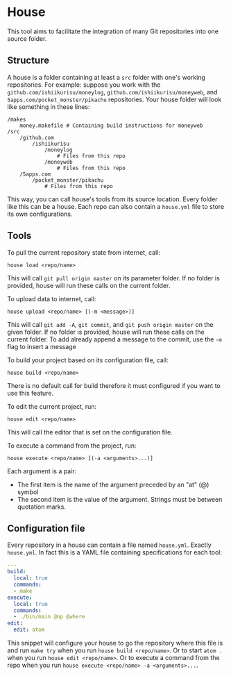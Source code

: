 # House

This tool aims to facilitate the integration of many Git repositories into one
source folder.

## Structure ##

A house is a folder containing at least a `src` folder with one's working
repositories. For example: suppose you work with the
`github.com/ishiikurisu/moneylog`, `github.com/ishiikurisu/moneyweb`, and
`5apps.com/pocket_monster/pikachu` repositories. Your house folder will look
like something in these lines:

```
/makes
    money.makefile # Containing build instructions for moneyweb
/src
    /github.com
        /ishiikurisu
            /moneylog
                # Files from this repo
            /moneyweb
                # Files from this repo
    /5apps.com
        /pocket_monster/pikachu
            # Files from this repo
```

This way, you can call house's tools from its source location. Every folder
like this can be a house. Each repo can also contain a `house.yml` file to
store its own configurations.

## Tools ##

To pull the current repository state from internet, call:
```
house load <repo/name>
```
This will call `git pull origin master` on its parameter folder. If no folder
is provided, house will run these calls on the current folder.

To upload data to internet, call:
```
house upload <repo/name> [(-m <message>)]
```
This will call `git add -A`, `git commit`, and `git push origin master` on the
given folder. If no folder is provided, house will run these calls on the
current folder. To add already append a message to the commit, use the `-m` flag
to insert a message

To build your project based on its configuration file, call:
```
house build <repo/name>
```
There is no default call for build therefore it must configured if you want to
use this feature.

To edit the current project, run:
```
house edit <repo/name>
```
This will call the editor that is set on the configuration file.

To execute a command from the project, run:
```
house execute <repo/name> [(-a <arguments>...)]
```
Each argument is a pair:

- The first item is the name of the argument preceded by an "at" (@) symbol
- The second item is the value of the argument. Strings must be between
  quotation marks.

## Configuration file ##

Every repository in a house can contain a file named `house.yml`. Exactly
`house.yml`. In fact this is a YAML file containing specifications for each
tool:

``` yaml
---
build:
  local: true
  commands:
  - make
execute:
  local: true
  commands:
  - ./bin/main @op @where
edit:
  edit: atom
```

This snippet will configure your house to go the repository where this file is
and run `make try` when you run `house build <repo/name>`.
Or to start `atom .` when you run `house edit <repo/name>`.
Or to execute a command from the repo when you run
`house execute <repo/name> -a <arguments>...`.
